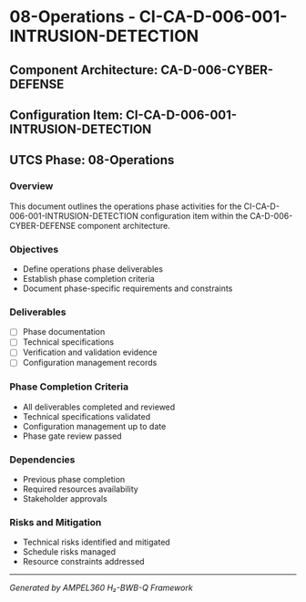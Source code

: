 # 08-Operations - CI-CA-D-006-001-INTRUSION-DETECTION

## Component Architecture: CA-D-006-CYBER-DEFENSE
## Configuration Item: CI-CA-D-006-001-INTRUSION-DETECTION
## UTCS Phase: 08-Operations

### Overview
This document outlines the operations phase activities for the CI-CA-D-006-001-INTRUSION-DETECTION configuration item within the CA-D-006-CYBER-DEFENSE component architecture.

### Objectives
- Define operations phase deliverables
- Establish phase completion criteria
- Document phase-specific requirements and constraints

### Deliverables
- [ ] Phase documentation
- [ ] Technical specifications
- [ ] Verification and validation evidence
- [ ] Configuration management records

### Phase Completion Criteria
- All deliverables completed and reviewed
- Technical specifications validated
- Configuration management up to date
- Phase gate review passed

### Dependencies
- Previous phase completion
- Required resources availability
- Stakeholder approvals

### Risks and Mitigation
- Technical risks identified and mitigated
- Schedule risks managed
- Resource constraints addressed

---
*Generated by AMPEL360 H₂-BWB-Q Framework*
